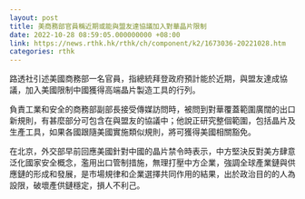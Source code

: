 ```yaml
---
layout: post
title: 美商務部官員稱近期或能與盟友達協議加入對華晶片限制
date: 2022-10-28 08:59:05.000000000 +08:00
link: https://news.rthk.hk/rthk/ch/component/k2/1673036-20221028.htm
categories: rthk
---
```


路透社引述美國商務部一名官員，指總統拜登政府預計能於近期，與盟友達成協議，加入美國限制中國獲得高端晶片製造工具的行列。

負責工業和安全的商務部副部長接受傳媒訪問時，被問到對華覆蓋範圍廣闊的出口新規則，有甚麼部分可包含在與盟友的協議中；他說正研究整個範圍，包括晶片及生產工具，如果各國跟隨美國實施類似規則，將可獲得美國相關豁免。

在北京，外交部早前回應美國針對中國的晶片禁令時表示，中方堅決反對美方肆意泛化國家安全概念，濫用出口管制措施，無理打壓中方企業，強調全球產業鏈與供應鏈的形成和發展，是市場規律和企業選擇共同作用的結果，出於政治目的的人為設限，破壞產供鏈穩定，損人不利己。

